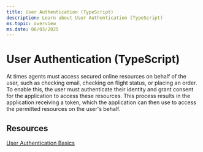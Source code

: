 ```yaml
---
title: User Authentication (TypeScript)
description: Learn about User Authentication (TypeScript)
ms.topic: overview
ms.date: 06/03/2025
---
```


# User Authentication (TypeScript)

<!-- 
Things to potentially add to this section:

- The name of the auth is fixed to `graph` here, but it can easily be changed by supplying a value when building the App.

- Show that for explicit oauth you can configure the oauth card that is sent to the user via the options to the signin function.

- Create mermaid diagrams for how sso and oauth works
--->

At times agents must access secured online resources on behalf of the user, such as checking email, checking on flight status, or placing an order. To enable this, the user must authenticate their identity and grant consent for the application to access these resources. This process results in the application receiving a token, which the application can then use to access the permitted resources on the user's behalf.

## Resources

[User Authentication Basics](/azure/bot-service/bot-builder-concept-authentication?view=azure-bot-service-4.0)
